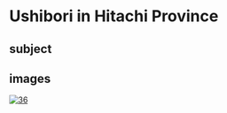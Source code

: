 # Ushibori in Hitachi Province

## subject

## images

[![36](https://upload.wikimedia.org/wikipedia/commons/thumb/c/cc/Ushibori_in_the_Hitachi_province.jpg/290px-Ushibori_in_the_Hitachi_province.jpg)]((https://en.wikipedia.org/wiki/File:Ushibori_in_the_Hitachi_province.jpg))
